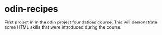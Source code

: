 # odin-recipes
First project in in the odin project foundations course.
This will demonstrate some HTML skills that were introduced during the course.


